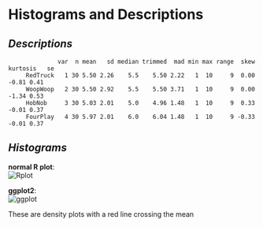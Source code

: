 Histograms and Descriptions
===============

*Descriptions*
----------
                  var  n mean   sd median trimmed  mad min max range  skew kurtosis   se
         RedTruck   1 30 5.50 2.26    5.5    5.50 2.22   1  10     9  0.00    -0.81 0.41
         WoopWoop   2 30 5.50 2.92    5.5    5.50 3.71   1  10     9  0.00    -1.34 0.53
         HobNob     3 30 5.03 2.01    5.0    4.96 1.48   1  10     9  0.33    -0.01 0.37
         FourPlay   4 30 5.97 2.01    6.0    6.04 1.48   1  10     9 -0.33    -0.01 0.37

*Histograms*
----------
**normal R plot**:
<br>
![Rplot](https://raw.github.com/boboppie/coursera-course-statistics_one/master/week1/lecture3/plots/Rplot.png)

**ggplot2**:
<br>
![ggplot](https://raw.github.com/boboppie/coursera-course-statistics_one/master/week1/lecture3/plots/ggplot.png)

These are density plots with a red line crossing the mean